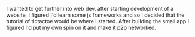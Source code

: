 I wanted to get further into web dev, after starting development of a website, I figured I'd learn some js frameworks and so I decided that the tutorial of tictactoe would be where I started. After building the small app I figured I'd put my own spin on it and make it p2p networked.
